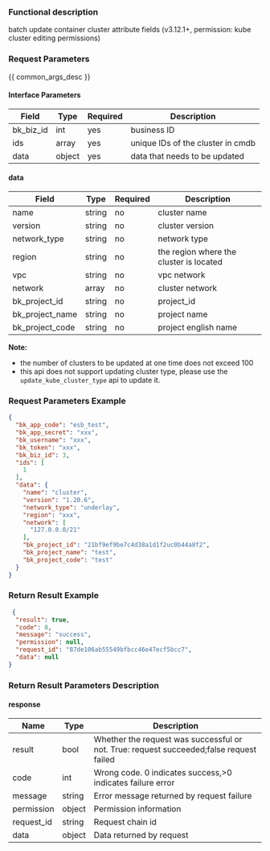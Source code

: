 ### Functional description

batch update container cluster attribute fields (v3.12.1+, permission: kube cluster editing permissions)

### Request Parameters

{{ common_args_desc }}

#### Interface Parameters

| Field     | Type   | Required | Description                       |
|-----------|--------|----------|-----------------------------------|
| bk_biz_id | int    | yes      | business ID                       |
| ids       | array  | yes      | unique IDs of the cluster in cmdb |
| data      | object | yes      | data that needs to be updated     |

#### data

| Field           | Type   | Required | Description                             |
|-----------------|--------|----------|-----------------------------------------|
| name            | string | no       | cluster name                            |
| version         | string | no       | cluster version                         |
| network_type    | string | no       | network type                            |
| region          | string | no       | the region where the cluster is located |
| vpc             | string | no       | vpc network                             |
| network         | array  | no       | cluster network                         |
| bk_project_id   | string | no       | project_id                              |
| bk_project_name | string | no       | project name                            |
| bk_project_code | string | no       | project english name                    |

**Note:**

- the number of clusters to be updated at one time does not exceed 100
- this api does not support updating cluster type, please use the `update_kube_cluster_type` api to update it.

### Request Parameters Example

```json
{
  "bk_app_code": "esb_test",
  "bk_app_secret": "xxx",
  "bk_username": "xxx",
  "bk_token": "xxx",
  "bk_biz_id": 3,
  "ids": [
    1
  ],
  "data": {
    "name": "cluster",
    "version": "1.20.6",
    "network_type": "underlay",
    "region": "xxx",
    "network": [
      "127.0.0.0/21"
    ],
    "bk_project_id": "21bf9ef9be7c4d38a1d1f2uc0b44a8f2",
    "bk_project_name": "test",
    "bk_project_code": "test"
  }
}
```

### Return Result Example

```json
 {
  "result": true,
  "code": 0,
  "message": "success",
  "permission": null,
  "request_id": "87de106ab55549bfbcc46e47ecf5bcc7",
  "data": null
}
```

### Return Result Parameters Description

#### response

| Name       | Type   | Description                                                                             |
|------------|--------|-----------------------------------------------------------------------------------------|
| result     | bool   | Whether the request was successful or not. True: request succeeded;false request failed |
| code       | int    | Wrong code. 0 indicates success,>0 indicates failure error                              |
| message    | string | Error message returned by request failure                                               |
| permission | object | Permission information                                                                  |
| request_id | string | Request chain id                                                                        |
| data       | object | Data returned by request                                                                |
